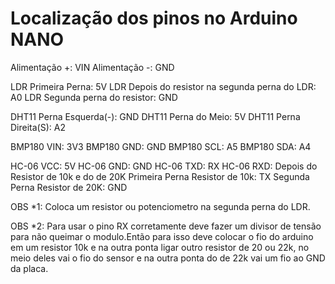 # Localização dos pinos no Arduino NANO
 
  Alimentação +: VIN
  Alimentação -: GND

  LDR Primeira Perna: 5V
  LDR Depois do resistor na segunda perna do LDR: A0
  LDR Segunda perna do resistor: GND
  
  DHT11 Perna Esquerda(-): GND
  DHT11 Perna do Meio: 5V
  DHT11 Perna Direita(S): A2

  BMP180 VIN: 3V3
  BMP180 GND: GND
  BMP180 SCL: A5
  BMP180 SDA: A4

  HC-06 VCC: 5V
  HC-06 GND: GND
  HC-06 TXD: RX
  HC-06 RXD: Depois do Resistor de 10k e do de 20K
  Primeira Perna Resistor de 10k: TX
  Segunda Perna Resistor de 20K: GND

  OBS *1: Coloca um resistor ou potenciometro na segunda perna do LDR.

  OBS *2: Para usar o pino RX corretamente deve fazer um divisor de tensão para não queimar o modulo.Então para isso deve colocar o fio do arduino em um resistor 10k e na outra ponta ligar outro resistor de 20 ou 22k, no meio deles vai o fio do sensor e na outra ponta do de 22k vai um fio ao GND da placa.